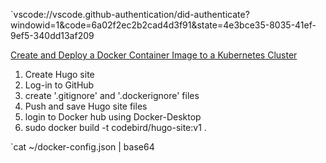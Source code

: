 `vscode://vscode.github-authentication/did-authenticate?windowid=1&code=6a02f2ec2b2cad4d3f91&state=4e3bce35-8035-41ef-9ef5-340dd13af209

[Create and Deploy a Docker Container Image to a Kubernetes Cluster](https://www.linode.com/docs/guides/deploy-container-image-to-kubernetes/)

1. Create Hugo site
1. Log-in to GitHub
1. create '.gitignore' and '.dockerignore' files
1. Push and save Hugo site files
1. login to Docker hub using Docker-Desktop
1. sudo docker build -t codebird/hugo-site:v1 .


`cat ~/docker-config.json | base64
